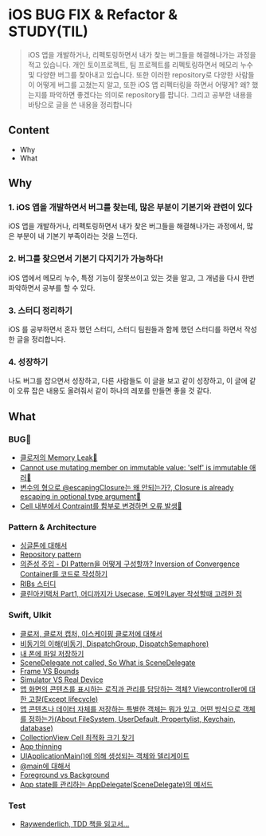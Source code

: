 # iOS BUG FIX & Refactor & STUDY(TIL)

> iOS 앱을 개발하거나, 리펙토링하면서 내가 찾는 버그들을 해결해나가는 과정을 적고 있습니다. 개인 토이프로젝트, 팀 프로젝트를 리펙토링하면서 메모리 누수 및 다양한 버그를 찾아내고 있습니다. 또한 이러한 repository로 다양한 사람들이 어떻게 버그를 고쳤는지 알고, 또한 iOS 앱 리펙터링을 하면서 어떻게? 왜? 했는지를 파악하면 좋겠다는 의미로 repository를 팝니다.
> 그리고 공부한 내용을 바탕으로 글을 쓴 내용을 정리합니다

## Content

- Why
- What

## Why

### 1. iOS 앱을 개발하면서 버그를 찾는데, 많은 부분이 기본기와 관련이 있다

iOS 앱을 개발하거나, 리펙토링하면서 내가 찾은 버그들을 해결해나가는 과정에서, 많은 부분이 내 기본기 부족이라는 것을 느낀다. 


### 2. 버그를 찾으면서 기본기 다지기가 가능하다!

iOS 앱에서 메모리 누수, 특정 기능이 잘못쓰이고 있는 것을 알고, 그 개념을 다시 한번 파악하면서 공부를 할 수 있다.

### 3. 스터디 정리하기

iOS 를 공부하면서 혼자 했던 스터디, 스터디 팀원들과 함께 했던 스터디를 하면서 작성한 글을 정리합니다.

### 4. 성장하기

나도 버그를 잡으면서 성장하고, 다른 사람들도 이 글을 보고 같이 성장하고, 이 글에 같이 오류 잡은 내용도 올려줘서 같이 하나의 레포를 만들면 좋을 것 같다.

## What
### BUG🐛
- [클로저의 Memory Leak🚨](https://guttural-tumble-39b.notion.site/Memory-Leak-7546ddb167b541d7b5c02d97f6cdec64)
- [Cannot use mutating member on immutable value: 'self' is immutable 애러🚨](https://guttural-tumble-39b.notion.site/Cannot-use-mutating-member-on-immutable-value-self-is-immutable-6f9ed1a7705746818c4a8c43bd1d9a85)
- [변수의 형으로 @escapingClosure는 왜 안되는가?, Closure is already escaping in optional type argument🚨](https://guttural-tumble-39b.notion.site/Closure-is-already-escaping-in-optional-type-argument-6ad748c18b1047769171af8fb451372e)
- [Cell 내부에서 Contraint를 함부로 변경하면 오류 발생🚨](https://guttural-tumble-39b.notion.site/Cell-Constraint-279b1e4c163946b5849fee2665fe5fef)


### Pattern & Architecture
- [싱글톤에 대해서](https://github.com/pastapeter/Studying_iOS/tree/master/%EB%AC%B8%EB%B2%95/singleton)
- [Repository pattern](https://github.com/Moms-Touch/MVVM_STUDY/blob/main/Document/Repository%20Pattern.md)
- [의존성 주입 - DI Pattern을 어떻게 구성할까? Inversion of Convergence Container를 코드로 작성하기](https://github.com/pastapeter/iOS-BUG-FIX-STUDY/blob/master/%EC%9D%98%EC%A1%B4%EC%84%B1%20%EC%A3%BC%EC%9E%85/Objects%20%26%20Their%20Dependencies.md)
- [RIBs 스터디](https://github.com/pastapeter/RIBsTutorial)
- [클린아키택처 Part1, 어디까지가 Usecase, 도메인Layer 작성할때 고려한 점](https://github.com/pastapeter/iOS-BUG-FIX-STUDY-TIL-/blob/master/CleanArchitecture/CleanArchitecture_part1.md)



### Swift, UIkit
- [클로저, 클로저 캡처, 이스케이핑 클로저에 대해서](https://github.com/pastapeter/Studying_iOS/tree/master/%EB%AC%B8%EB%B2%95/closure)
- [비동기의 이해(비동기, DispatchGroup, DispatchSemaphore)](https://github.com/pastapeter/Studying_iOS/tree/master/BankManager_concurrency) 
- [내 폰에 파일 저장하기](https://guttural-tumble-39b.notion.site/ac11a000551d45ec97acd9a4ecea970d)
- [SceneDelegate not called, So What is SceneDelegate](https://github.com/pastapeter/iOS-BUG-FIX-STUDY-TIL-/blob/master/SceneDelegate%20not%20called.md)
- [Frame VS Bounds](https://guttural-tumble-39b.notion.site/Bounds-Frame-b242b5848c48499db9d8c5521db9fd4b)
- [Simulator VS Real Device](https://guttural-tumble-39b.notion.site/29d7405c75cb4d3d9f9b7f3e944a965b)
- [앱 화면의 콘텐츠를 표시하는 로직과 관리를 담당하는 객체? Viewcontroller에 대한 고찰(Except lifecycle)](https://guttural-tumble-39b.notion.site/ViewController-87943b7be2eb41aabc7d92b0a5c0955e)
- [앱 콘텐츠나 데이터 자체를 저장하는 특별한 객체는 뭐가 있고, 어떤 방식으로 객체를 정하는가(About FileSystem, UserDefault, Propertylist, Keychain, database)](https://guttural-tumble-39b.notion.site/00b77732c86447a4a9c8435d9375e868)
- [CollectionView Cell 최적화 크기 찾기](https://github.com/Moms-Touch/MOMO/wiki/collectionView-cell%EC%9D%98-%EC%B5%9C%EC%A0%81%ED%99%94-%ED%81%AC%EA%B8%B0-%EC%B0%BE%EA%B8%B0)
- [App thinning](https://guttural-tumble-39b.notion.site/App-thinning-cc2b9444268e40a29a6b145736854036)
- [UIApplicationMain()에 의해 생성되는 객체와 델리게이트](https://guttural-tumble-39b.notion.site/main-c-UIApplicationMain-b484fd5b7a214ec9ade185591a3d136c)
- [@main에 대해서](https://guttural-tumble-39b.notion.site/main-006e2bb0849f488eb209f9fb1207c99d)
- [Foreground vs Background](https://guttural-tumble-39b.notion.site/foreground-background-1988f2dca5534e5e898f2cd7a747fa30)
- [App state를 관리하는 AppDelegate(SceneDelegate)의 메서드](https://guttural-tumble-39b.notion.site/77b8729197a94496a35f52760c210485)


### Test
- [Raywenderlich, TDD 책을 읽고서...](https://github.com/pastapeter/TDD_UnitTest_Study)
